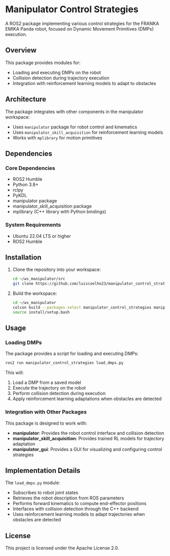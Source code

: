 # Manipulator Control Strategies

A ROS2 package implementing various control strategies for the FRANKA EMIKA Panda robot, focused on Dynamic Movement Primitives (DMPs) execution.

## Overview

This package provides modules for:
- Loading and executing DMPs on the robot
- Collision detection during trajectory execution
- Integration with reinforcement learning models to adapt to obstacles

## Architecture

The package integrates with other components in the manipulator workspace:
- Uses `manipulator` package for robot control and kinematics
- Uses `manipulator_skill_acquisition` for reinforcement learning models
- Works with `mplibrary` for motion primitives

## Dependencies

### Core Dependencies
- ROS2 Humble
- Python 3.8+
- rclpy
- PyKDL
- manipulator package
- manipulator_skill_acquisition package
- mplibrary (C++ library with Python bindings)

### System Requirements
- Ubuntu 22.04 LTS or higher
- ROS2 Humble

## Installation

1. Clone the repository into your workspace:
   ```bash
   cd ~/ws_manipulator/src
   git clone https://github.com/luiscoelho23/manipulator_control_strategies.git
   ```

2. Build the workspace:
   ```bash
   cd ~/ws_manipulator
   colcon build --packages-select manipulator_control_strategies manipulator manipulator_skill_acquisition
   source install/setup.bash
   ```

## Usage

### Loading DMPs

The package provides a script for loading and executing DMPs:

```bash
ros2 run manipulator_control_strategies load_dmps.py
```

This will:
1. Load a DMP from a saved model
2. Execute the trajectory on the robot
3. Perform collision detection during execution
4. Apply reinforcement learning adaptations when obstacles are detected

### Integration with Other Packages

This package is designed to work with:

- **manipulator**: Provides the robot control interface and collision detection
- **manipulator_skill_acquisition**: Provides trained RL models for trajectory adaptation
- **manipulator_gui**: Provides a GUI for visualizing and configuring control strategies

## Implementation Details

The `load_dmps.py` module:
- Subscribes to robot joint states
- Retrieves the robot description from ROS parameters
- Performs forward kinematics to compute end-effector positions
- Interfaces with collision detection through the C++ backend
- Uses reinforcement learning models to adapt trajectories when obstacles are detected

## License

This project is licensed under the Apache License 2.0. 